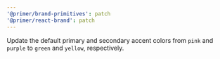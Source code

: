 ```yaml
---
'@primer/brand-primitives': patch
'@primer/react-brand': patch
---
```


Update the default primary and secondary accent colors from `pink` and `purple` to `green` and `yellow`, respectively.
